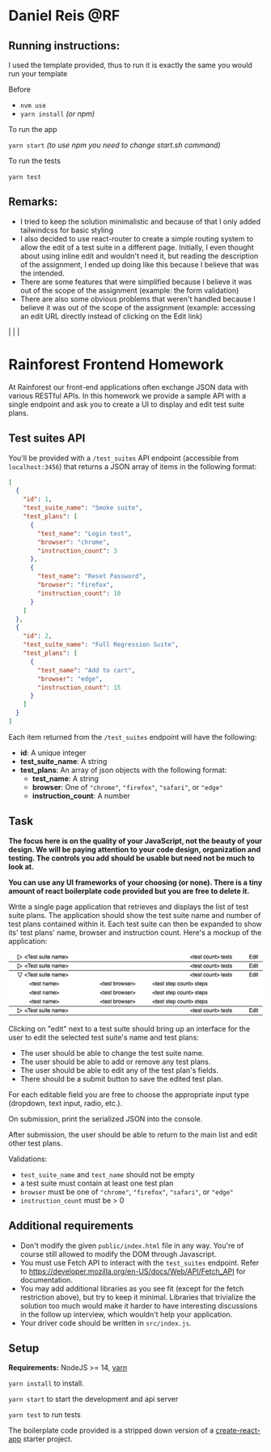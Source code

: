 # Daniel Reis @RF

## Running instructions:

I used the template provided, thus to run it is exactly the same you would run your template

Before

- `nvm use`
- `yarn install` _(or npm)_

To run the app

`yarn start` _(to use npm you need to change start.sh command)_

To run the tests

`yarn test`

## Remarks:

- I tried to keep the solution minimalistic and because of that I only added tailwindcss for basic styling
- I also decided to use react-router to create a simple routing system to allow the edit of a test suite in a different page. Initially, I even thought about using inline edit and wouldn't need it, but reading the description of the assignment, I ended up doing like this because I believe that was the intended.
- There are some features that were simplified because I believe it was out of the scope of the assignment (example: the form validation)
- There are also some obvious problems that weren't handled because I believe it was out of the scope of the assignment (example: accessing an edit URL directly instead of clicking on the Edit link)

|
|
|

# Rainforest Frontend Homework

At Rainforest our front-end applications often exchange JSON data with various RESTful APIs. In
this homework we provide a sample API with a single endpoint and ask you to create a UI to display and edit test suite plans.

## Test suites API

You'll be provided with a `/test_suites` API endpoint (accessible from `localhost:3456`) that returns a JSON array of items in the following format:

```json
[
  {
    "id": 1,
    "test_suite_name": "Smoke suite",
    "test_plans": [
      {
        "test_name": "Login test",
        "browser": "chrome",
        "instruction_count": 3
      },
      {
        "test_name": "Reset Password",
        "browser": "firefox",
        "instruction_count": 10
      }
    ]
  },
  {
    "id": 2,
    "test_suite_name": "Full Regression Suite",
    "test_plans": [
      {
        "test_name": "Add to cart",
        "browser": "edge",
        "instruction_count": 15
      }
    ]
  }
]
```

Each item returned from the `/test_suites` endpoint will have the following:

- **id**: A unique integer
- **test_suite_name**: A string
- **test_plans**: An array of json objects with the following format:
  - **test_name**: A string
  - **browser**: One of `"chrome"`, `"firefox"`, `"safari"`, or `"edge"`
  - **instruction_count**: A number

## Task

**The focus here is on the quality of your JavaScript, not the beauty of your design. We will be paying attention to your code design, organization and testing. The controls you add should be usable but need not be much to look at.**

**You can use any UI frameworks of your choosing (or none). There is a tiny amount of react boilerplate code provided but you are free to delete it.**

Write a single page application that retrieves and displays the list of test suite plans. The application should show the test suite name and number of test plans contained within it. Each test suite can then be expanded to show its' test plans' name, browser and instruction count. Here's a mockup of the application:

![](./mockup.png)

Clicking on "edit" next to a test suite should bring up an interface for the user to edit the selected test suite's name and test plans:

- The user should be able to change the test suite name.
- The user should be able to add or remove any test plans.
- The user should be able to edit any of the test plan's fields.
- There should be a submit button to save the edited test plan.

For each editable field you are free to choose the appropriate input type (dropdown, text input, radio, etc.).

On submission, print the serialized JSON into the console.

After submission, the user should be able to return to the main list and edit other test plans.

Validations:

- `test_suite_name` and `test_name` should not be empty
- a test suite must contain at least one test plan
- `browser` must be one of `"chrome"`, `"firefox"`, `"safari"`, or `"edge"`
- `instruction_count` must be > 0

## Additional requirements

- Don't modify the given `public/index.html` file in any way. You're of course still allowed to modify the DOM through Javascript.
- You must use Fetch API to interact with the `test_suites` endpoint. Refer to https://developer.mozilla.org/en-US/docs/Web/API/Fetch_API for documentation.
- You may add additional libraries as you see fit (except for the fetch restriction above), but try to keep it minimal. Libraries that trivialize the solution too much would make it harder to have interesting discussions in the follow up interview, which wouldn't help your application.
- Your driver code should be written in `src/index.js`.

## Setup

**Requirements:** NodeJS >= 14, [yarn](https://yarnpkg.com/en/docs/install)

`yarn install` to install.

`yarn start` to start the development and api server

`yarn test` to run tests

The boilerplate code provided is a stripped down version of a [create-react-app](https://create-react-app.dev/) starter project.
